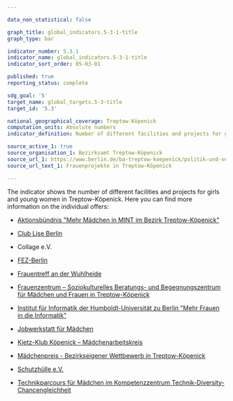 ```yaml
---

data_non_statistical: false

graph_title: global_indicators.5-3-1-title
graph_type: bar

indicator_number: 5.3.1
indicator_name: global_indicators.5-3-1-title
indicator_sort_order: 05-03-01

published: true
reporting_status: complete

sdg_goal: '5'
target_name: global_targets.5-3-title
target_id: '5.3'

national_geographical_coverage: Treptow-Köpenick
computation_units: Absolute numbers
indicator_definition: Number of different facilities and projects for girls and young women in Treptow-Köpenick

source_active_1: true
source_organisation_1: Bezirksamt Treptow-Köpenick
source_url_1: https://www.berlin.de/ba-treptow-koepenick/politik-und-verwaltung/beauftragte/gleichstellung/artikel.11029.php
source_url_text_1: Frauenprojekte in Treptow-Köpenick

---
```


The indicator shows the number of different facilities and projects for girls and young women in Treptow-Köpenick.
Here you can find more information on the individual offers:

- <a href="https://www.berlin.de/ba-treptow-koepenick/politik-und-verwaltung/beauftragte/gleichstellung/artikel.30841.php">Aktionsbündnis "Mehr Mädchen in MINT im Bezirk Treptow-Köpenick"</a>

- <a href="https://www.migramentor.de/club-lise/">Club Lise Berlin</a>

- Collage e.V. 

- <a href="https://fez-berlin.de/">FEZ-Berlin</a>

- <a href="https://www.stiftung-spi.de/projekte/frauenprojekte-tk/">Frauentreff an der Wuhlheide</a>

- <a href="https://www.stephanus.org/stiftung/geschaeftsbereiche/geschaeftsbereich-migration-integration/frauenzentrum-treptow-koepenick/startseite/">Frauenzentrum – Soziokulturelles Beratungs- und Begegnungszentrum für Mädchen und Frauen in Treptow-Köpenick</a>

- <a href="https://www2.informatik.hu-berlin.de/~gutsche/ideen-werkstatt/index.htm">Institut für Informatik der Humboldt-Universität zu Berlin "Mehr Frauen in die Informatik"</a>

- <a href="https://www.tjfbg.de/ausserschulische-angebote/campus-kiezspindel/job-werkstatt-maedchen">Jobwerkstatt für Mädchen</a>

- <a href="http://www.kietzklub.de/">Kietz-Klub Köpenick – Mädchenarbeitskreis</a>

- <a href="https://www.berlin.de/ba-treptow-koepenick/aktuelles/pressemitteilungen/2021/pressemitteilung.1141041.php">Mädchenpreis - Bezirkseigener Wettbewerb in Treptow-Köpenick</a>

- <a href="http://schutzhuelle-frauentreff.de/">Schutzhülle e.V.</a>

- <a href="https://www.girls-day.de/Material/Girls-Day-Parcours/Technikparcours-fuer-Maedchen">Technikparcours für Mädchen im Kompetenzzentrum Technik-Diversity-Chancengleichheit</a>

<b>
